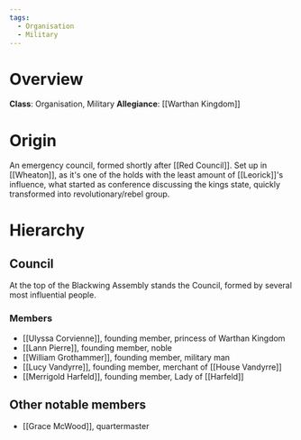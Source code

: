 ```yaml
---
tags:
  - Organisation
  - Military
---
```

# Overview
**Class**: Organisation, Military
**Allegiance**: [[Warthan Kingdom]]

# Origin
An emergency council, formed shortly after [[Red Council]].
Set up in [[Wheaton]], as it's one of the holds with the least amount of [[Leorick]]'s influence, what started as conference discussing the kings state, quickly transformed into revolutionary/rebel group.

# Hierarchy
## Council
At the top of the Blackwing Assembly stands the Council, formed by several most influential people.

### Members
- [[Ulyssa Corvienne]], founding member, princess of Warthan Kingdom
- [[Lann Pierre]], founding member, noble
- [[William Grothammer]], founding member, military man
- [[Lucy Vandyrre]], founding member, merchant of [[House Vandyrre]]
- [[Merrigold Harfeld]], founding member, Lady of [[Harfeld]]

## Other notable members
- [[Grace McWood]], quartermaster